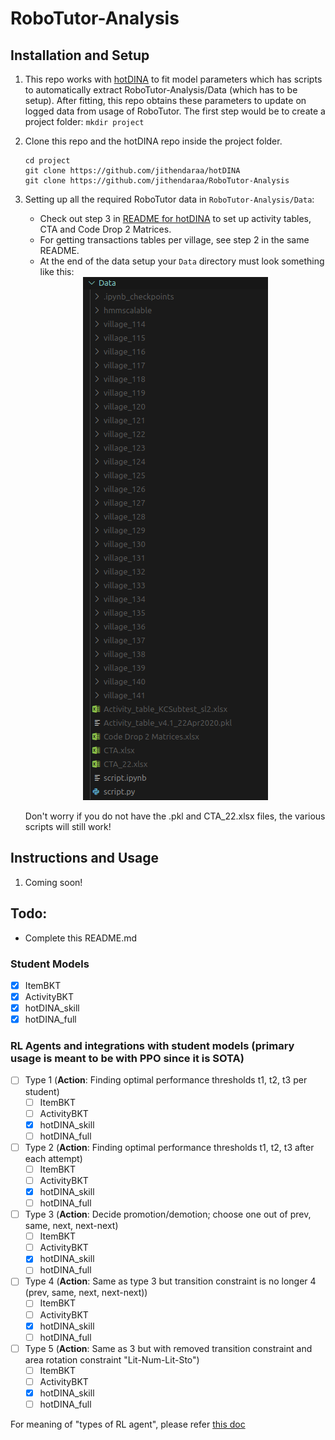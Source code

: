# RoboTutor-Analysis

## Installation and Setup

1. This repo works with <a href="https://github.com/jithendaraa/hotDINA">hotDINA</a> to fit model parameters which has scripts to automatically extract RoboTutor-Analysis/Data (which has to be setup). After fitting, this repo obtains these parameters to update on logged data from usage of RoboTutor. The first step would be to create a project folder: ```mkdir project```
2. Clone this repo and the hotDINA repo inside the project folder. <br>
   ```
   cd project
   git clone https://github.com/jithendaraa/hotDINA
   git clone https://github.com/jithendaraa/RoboTutor-Analysis
   ```
3. Setting up all the required RoboTutor data in `RoboTutor-Analysis/Data`:
    - Check out step 3 in <a href='https://github.com/jithendaraa/hotDINA/blob/master/README.md'>README for hotDINA</a> to set up activity tables, CTA and Code Drop 2 Matrices. 
    - For getting transactions tables per village, see step 2 in the same README. 
    - At the end of the data setup your `Data` directory must look something like this:

    <center><img src="Data_directory_screenshot.png"></center>

    Don't worry if you do not have the .pkl and CTA_22.xlsx files, the various scripts will still work!


## Instructions and Usage

1. Coming soon!
   
   
## Todo:
- Complete this README.md

### Student Models
 - [x] ItemBKT
 - [x] ActivityBKT
 - [x] hotDINA_skill
 - [x] hotDINA_full

### RL Agents and integrations with student models (primary usage is meant to be with PPO since it is SOTA)
- [ ] Type 1 (**Action**: Finding optimal performance thresholds t1, t2, t3 per student)
    - [ ] ItemBKT
    - [ ] ActivityBKT
    - [x] hotDINA_skill
    - [ ] hotDINA_full
- [ ] Type 2 (**Action**: Finding optimal performance thresholds t1, t2, t3 after each attempt)
    - [ ] ItemBKT
    - [ ] ActivityBKT
    - [x] hotDINA_skill
    - [ ] hotDINA_full
- [ ] Type 3 (**Action**: Decide promotion/demotion; choose one out of prev, same, next, next-next)
    - [ ] ItemBKT
    - [ ] ActivityBKT
    - [x] hotDINA_skill
    - [ ] hotDINA_full
- [ ] Type 4 (**Action**: Same as type 3 but transition constraint is no longer 4 (prev, same, next, next-next))
    - [ ] ItemBKT
    - [ ] ActivityBKT
    - [x] hotDINA_skill
    - [ ] hotDINA_full
- [ ] Type 5 (**Action**: Same as 3 but with removed transition constraint and area rotation constraint "Lit-Num-Lit-Sto")
    - [ ] ItemBKT
    - [ ] ActivityBKT
    - [x] hotDINA_skill
    - [ ] hotDINA_full

For meaning of "types of RL agent", please refer <a href="https://docs.google.com/document/d/1saE4yC0xdfc8t3REdJMxbOeBfwfSbaFcSIyDA8Yhqbc/edit"> this doc </a>